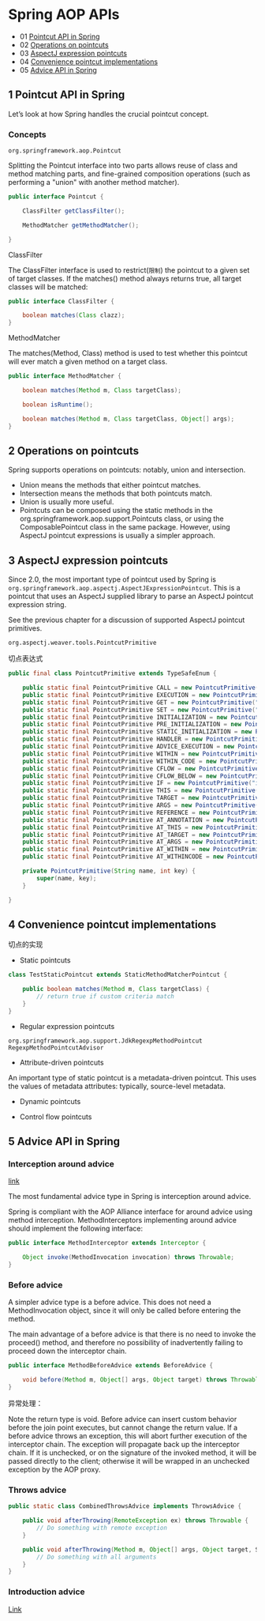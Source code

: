 # Spring AOP APIs

- 01 [Pointcut API in Spring](#1-pointcut-api-in-spring)
- 02 [Operations on pointcuts](#2-operations-on-pointcuts)
- 03 [AspectJ expression pointcuts](#3-aspectj-expression-pointcuts)
- 04 [Convenience pointcut implementations](#4-convenience-pointcut-implementations)
- 05 [Advice API in Spring](#5-advice-api-in-spring)

## 1 Pointcut API in Spring

Let’s look at how Spring handles the crucial pointcut concept.

### Concepts

`org.springframework.aop.Pointcut`

Splitting the Pointcut interface into two parts allows reuse of class and method matching parts, and fine-grained composition operations (such as performing a "union" with another method matcher).

```java
public interface Pointcut {

    ClassFilter getClassFilter();

    MethodMatcher getMethodMatcher();

}
```

ClassFilter

The ClassFilter interface is used to restrict(`限制`) the pointcut to a given set of target classes. If the matches() method always returns true, all target classes will be matched:

```java
public interface ClassFilter {

    boolean matches(Class clazz);
}
```

MethodMatcher

The matches(Method, Class) method is used to test whether this pointcut will ever match a given method on a target class.

```java
public interface MethodMatcher {

    boolean matches(Method m, Class targetClass);

    boolean isRuntime();

    boolean matches(Method m, Class targetClass, Object[] args);
}
```

## 2 Operations on pointcuts

Spring supports operations on pointcuts: notably, union and intersection.

- Union means the methods that either pointcut matches.
- Intersection means the methods that both pointcuts match.
- Union is usually more useful.
- Pointcuts can be composed using the static methods in the org.springframework.aop.support.Pointcuts class, or using the ComposablePointcut class in the same package. However, using AspectJ pointcut expressions is usually a simpler approach.

## 3 AspectJ expression pointcuts

Since 2.0, the most important type of pointcut used by Spring is `org.springframework.aop.aspectj.AspectJExpressionPointcut`. This is a pointcut that uses an AspectJ supplied library to parse an AspectJ pointcut expression string.

See the previous chapter for a discussion of supported AspectJ pointcut primitives.

`org.aspectj.weaver.tools.PointcutPrimitive`

切点表达式

```java
public final class PointcutPrimitive extends TypeSafeEnum {

	public static final PointcutPrimitive CALL = new PointcutPrimitive("call",1);
	public static final PointcutPrimitive EXECUTION = new PointcutPrimitive("execution",2);
	public static final PointcutPrimitive GET = new PointcutPrimitive("get",3);
	public static final PointcutPrimitive SET = new PointcutPrimitive("set",4);
	public static final PointcutPrimitive INITIALIZATION = new PointcutPrimitive("initialization",5);
	public static final PointcutPrimitive PRE_INITIALIZATION = new PointcutPrimitive("preinitialization",6);
	public static final PointcutPrimitive STATIC_INITIALIZATION = new PointcutPrimitive("staticinitialization",7);
	public static final PointcutPrimitive HANDLER = new PointcutPrimitive("handler",8);
	public static final PointcutPrimitive ADVICE_EXECUTION = new PointcutPrimitive("adviceexecution",9);
	public static final PointcutPrimitive WITHIN = new PointcutPrimitive("within",10);
	public static final PointcutPrimitive WITHIN_CODE = new PointcutPrimitive("withincode",11);
	public static final PointcutPrimitive CFLOW = new PointcutPrimitive("cflow",12);
	public static final PointcutPrimitive CFLOW_BELOW = new PointcutPrimitive("cflowbelow",13);
	public static final PointcutPrimitive IF = new PointcutPrimitive("if",14);
	public static final PointcutPrimitive THIS = new PointcutPrimitive("this",15);
	public static final PointcutPrimitive TARGET = new PointcutPrimitive("target",16);
	public static final PointcutPrimitive ARGS = new PointcutPrimitive("args",17);
	public static final PointcutPrimitive REFERENCE = new PointcutPrimitive("reference pointcut",18);
	public static final PointcutPrimitive AT_ANNOTATION = new PointcutPrimitive("@annotation",19);
	public static final PointcutPrimitive AT_THIS = new PointcutPrimitive("@this",20);
	public static final PointcutPrimitive AT_TARGET = new PointcutPrimitive("@target",21);
	public static final PointcutPrimitive AT_ARGS = new PointcutPrimitive("@args",22);
	public static final PointcutPrimitive AT_WITHIN = new PointcutPrimitive("@within",23);
	public static final PointcutPrimitive AT_WITHINCODE = new PointcutPrimitive("@withincode",24);

	private PointcutPrimitive(String name, int key) {
		super(name, key);
	}

}
```

## 4 Convenience pointcut implementations

切点的实现

- Static pointcuts

```java
class TestStaticPointcut extends StaticMethodMatcherPointcut {

    public boolean matches(Method m, Class targetClass) {
        // return true if custom criteria match
    }
}
```

- Regular expression pointcuts

`org.springframework.aop.support.JdkRegexpMethodPointcut`
`RegexpMethodPointcutAdvisor`

- Attribute-driven pointcuts

An important type of static pointcut is a metadata-driven pointcut. This uses the values of metadata attributes: typically, source-level metadata.

- Dynamic pointcuts

- Control flow pointcuts

## 5 Advice API in Spring

### Interception around advice

[link](https://docs.spring.io/spring/docs/4.3.x/spring-framework-reference/htmlsingle/#aop-api-advice-around)

The most fundamental advice type in Spring is interception around advice.

Spring is compliant with the AOP Alliance interface for around advice using method interception. MethodInterceptors implementing around advice should implement the following interface:

```java
public interface MethodInterceptor extends Interceptor {

    Object invoke(MethodInvocation invocation) throws Throwable;
}
```

### Before advice

A simpler advice type is a before advice. This does not need a MethodInvocation object, since it will only be called before entering the method.

The main advantage of a before advice is that there is no need to invoke the proceed() method, and therefore no possibility of inadvertently failing to proceed down the interceptor chain.

```java
public interface MethodBeforeAdvice extends BeforeAdvice {

    void before(Method m, Object[] args, Object target) throws Throwable;
}
```

异常处理：

Note the return type is void. Before advice can insert custom behavior before the join point executes, but cannot change the return value. If a before advice throws an exception, this will abort further execution of the interceptor chain. The exception will propagate back up the interceptor chain. If it is unchecked, or on the signature of the invoked method, it will be passed directly to the client; otherwise it will be wrapped in an unchecked exception by the AOP proxy.

### Throws advice

```java
public static class CombinedThrowsAdvice implements ThrowsAdvice {

    public void afterThrowing(RemoteException ex) throws Throwable {
        // Do something with remote exception
    }

    public void afterThrowing(Method m, Object[] args, Object target, ServletException ex) {
        // Do something with all arguments
    }
}
```

### Introduction advice

[Link](https://docs.spring.io/spring/docs/4.3.x/spring-framework-reference/htmlsingle/#aop-api-advice-introduction)
